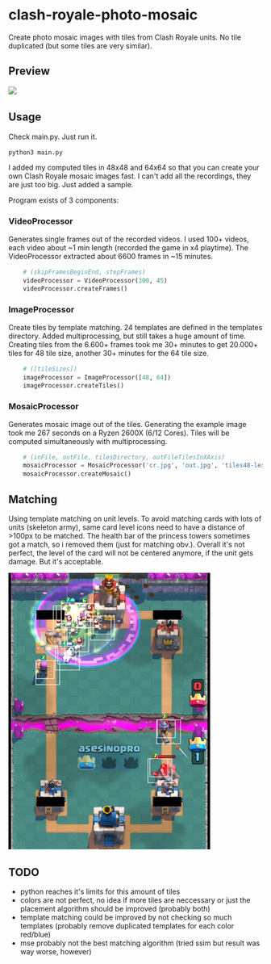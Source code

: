 # clash-royale-photo-mosaic

Create photo mosaic images with tiles from Clash Royale units. No tile duplicated (but some tiles are very similar).

## Preview
<img src="./out.jpg" width="400">


## Usage

Check main.py. Just run it.
```bash
python3 main.py
```

I added my computed tiles in 48x48 and 64x64 so that you can create your own Clash Royale mosaic images fast. I can't add all the recordings, they are just too big. Just added a sample.

Program exists of 3 components:

### VideoProcessor
Generates single frames out of the recorded videos. I used 100+ videos, each video about ~1 min length (recorded the game in x4 playtime). The VideoProcessor extracted about 6600 frames in ~15 minutes.
```python
    # (skipFramesBeginEnd, stepFrames)
    videoProcessor = VideoProcessor(300, 45)
    videoProcessor.createFrames()
```

### ImageProcessor
Create tiles by template matching. 24 templates are defined in the templates directory. Added multiprocessing, but still takes a huge amount of time. Creating tiles from the 6.600+ frames took me 30+ minutes to get 20.000+ tiles for 48 tile size, another 30+ minutes for the 64 tile size.
```python
    # ([tileSizes])
    imageProcessor = ImageProcessor([48, 64])
    imageProcessor.createTiles()
```

### MosaicProcessor
Generates mosaic image out of the tiles. Generating the example image took me 267 seconds on a Ryzen 2600X (6/12 Cores). Tiles will be computed simultaneously with multiprocessing.
```python
    # (inFile, outFile, tilesDirectory, outFileTilesInXAxis)
    mosaicProcessor = MosaicProcessor('cr.jpg', 'out.jpg', 'tiles48-lexycon', 84)
    mosaicProcessor.createMosaic()
```
## Matching

Using template matching on unit levels. To avoid matching cards with lots of units (skeleton army), same card level icons need to have a distance of >100px to be matched. The health bar of the princess towers sometimes got a match, so i removed them (just for matching obv.). Overall it's not perfect, the level of the card will not be centered anymore, if the unit gets damage. But it's acceptable.

<img src="./frames_modified/frame8.jpg" width="400">



## TODO

* python reaches it's limits for this amount of tiles
* colors are not perfect, no idea if more tiles are neccessary or just the placement algorithm should be improved (probably both)
* template matching could be improved by not checking so much templates (probably remove duplicated templates for each color red/blue)
* mse probably not the best matching algorithm (tried ssim but result was way worse, however)
